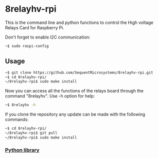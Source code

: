 
# 8relayhv-rpi


This is the command line and python functions to control the High voltage Relays Card for Raspberry Pi.

Don't forget to enable I2C communication:
```bash
~$ sudo raspi-config
```

## Usage

```bash
~$ git clone https://github.com/SequentMicrosystems/8relayhv-rpi.git
~$ cd 8relayhv-rpi/
~/8relayhv-rpi$ sudo make install
```

Now you can access all the functions of the relays board through the command "8relayhv". Use -h option for help:
```bash
~$ 8relayhv -h
```

If you clone the repository any update can be made with the following commands:

```bash
~$ cd 8relayhv-rpi/  
~/8relayhv-rpi$ git pull
~/8relayhv-rpi$ sudo make install
```  

### [Python library](https://github.com/SequentMicrosystems/8relayhv-rpi/tree/main/python)


